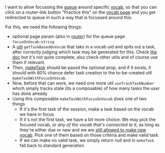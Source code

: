 I want to allow focussing the [queue](src/pages/queue/PageQueue.vue) around specific [vocab](src/entities/vocab/vocab/VocabData.ts), so that you can click on a router-link button "Practice this" on the [vocab page](src/pages/vocab-edit/PageVocabEdit.vue) and you get redirected to queue in such a way that is focussed around this.

For this, we need the following things:

- optional page param (also in [router](src/app/router.ts)) for the queue page `focusOnVocab:string`
- A [util](src/pages/queue/lesson-generator/utils) `getTaskBasedOnVocab` that taks in a vocab uid and spits out a task, after correctly judging which task may be generated for this. Check [the doc](docs/reference/tasks) but it's not quite complete; also check other utils and of course use them if relevant.
- Then, [makeTask](src/pages/queue/lesson-generator/makeTask.ts) should be passd the optional prop, and if it exists, it should with 80% chance defer task creation to the to-be-created util `makeTaskWithFocusOnVocab`.
- Now, before that can work, we need one more util `useTrackTaskNumber` which simply tracks state (its a composable) of how many tasks the user has done already
- Using this composable `makeTaskWithFocusOnVocab` does one of two things
  - If it's the first task of the session, make a task based on the vocab we have in focus
  - If it's not the first task, we have a bit more choice: We may pick the focused vocab, or *any of the vocab that's connected to it*, as long as they're either due or new and we are [still allowed to make new vocab](src/pages/queue/lesson-generator/utils/useNewVocabTracker.ts). Pick one of them based on those criteria and make valid task.
  - If we can make no valid task, we simply return null and in `makeTask` fall back to standard generation